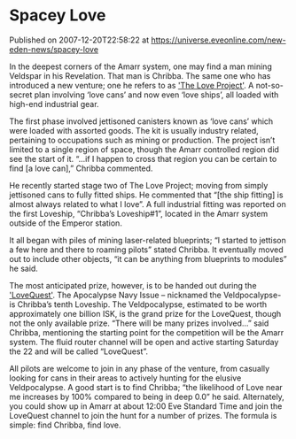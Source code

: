 # Spacey Love
Published on 2007-12-20T22:58:22 at https://universe.eveonline.com/new-eden-news/spacey-love

In the deepest corners of the Amarr system, one may find a man mining Veldspar in his Revelation. That man is Chribba. The same one who has introduced a new venture; one he refers to as ['The Love Project'](http://myeve.eve-online.com/ingameboard.asp?a=topic&threadID=644422). A not-so-secret plan involving ‘love cans’ and now even ‘love ships’, all loaded with high-end industrial gear. 

The first phase involved jettisoned canisters known as ‘love cans’ which were loaded with assorted goods. The kit is usually industry related, pertaining to occupations such as mining or production. The project isn’t limited to a single region of space, though the Amarr controlled region did see the start of it. “...if I happen to cross that region you can be certain to find [a love can],” Chribba commented. 

He recently started stage two of The Love Project; moving from simply jettisoned cans to fully fitted ships. He commented that “[the ship fitting] is almost always related to what I love”. A full industrial fitting was reported on the first Loveship, “Chribba’s Loveship#1”, located in the Amarr system outside of the Emperor station. 

It all began with piles of mining laser-related blueprints; “I started to jettison a few here and there to roaming pilots” stated Chribba. It eventually moved out to include other objects, “it can be anything from blueprints to modules” he said. 

The most anticipated prize, however, is to be handed out during the ['LoveQuest'](http://myeve.eve-online.com/ingameboard.asp?a=topic&threadID=662601). The Apocalypse Navy Issue – nicknamed the Veldpocalypse- is Chribba’s tenth Loveship. The Veldpocalypse, estimated to be worth approximately one billion ISK, is the grand prize for the LoveQuest, though not the only available prize. “There will be many prizes involved…” said Chribba, mentioning the starting point for the competition will be the Amarr system. The fluid router channel will be open and active starting Saturday the 22 and will be called “LoveQuest”. 

All pilots are welcome to join in any phase of the venture, from casually looking for cans in their areas to actively hunting for the elusive Veldpocalypse. A good start is to find Chribba; “the likelihood of Love near me increases by 100% compared to being in deep 0.0” he said. Alternately, you could show up in Amarr at about 12:00 Eve Standard Time and join the LoveQuest channel to join the hunt for a number of prizes. The formula is simple: find Chribba, find love.
